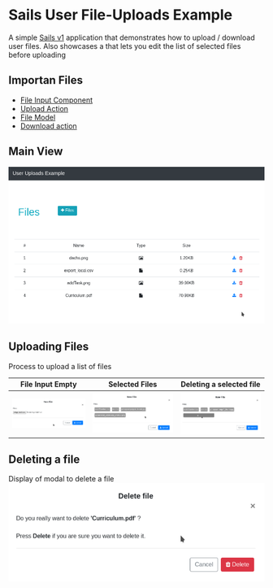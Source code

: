 # Sails User File-Uploads Example

A simple [Sails v1](https://sailsjs.com) application that demonstrates how to upload / download user files.
Also showcases a  that lets you edit the list of selected files before uploading

## Importan Files
* [File Input Component ](https://github.com/pinzon/sails-file-upload-example/blob/master/assets/js/components/file-inputs.component.js)
* [Upload Action ](https://github.com/pinzon/sails-file-upload-example/blob/master/api/controllers/upload-files.js)
* [File Model ](https://github.com/pinzon/sails-file-upload-example/blob/master/api/models/File.js)
* [Download action ](https://github.com/pinzon/sails-file-upload-example/blob/master/api/controllers/download-file.js)

## Main View
![Main view](https://raw.githubusercontent.com/pinzon/sails-file-upload-example/master/screenshots/main.png  "Main view")
 
## Uploading Files
Process to upload a list of files

|  File Input Empty | Selected Files   | Deleting a selected file |
|---|---|---|
|![Empty](https://raw.githubusercontent.com/pinzon/sails-file-upload-example/master/screenshots/upload-empty.png  "Empty input")|![Selected file](https://raw.githubusercontent.com/pinzon/sails-file-upload-example/master/screenshots/upload-selecting.png  "Selected files")|![Deleting selection](https://raw.githubusercontent.com/pinzon/sails-file-upload-example/master/screenshots/upload-deleting.png "Deleting selection")|

## Deleting a file
Display of modal to delete a file
![Deleting file](https://raw.githubusercontent.com/pinzon/sails-file-upload-example/master/screenshots/deleting-file.png  "Deleting ile")